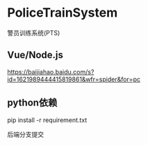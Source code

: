# PoliceTrainSystem

警员训练系统(PTS)

## Vue/Node.js

https://baijiahao.baidu.com/s?id=1621989444415819861&wfr=spider&for=pc

## python依赖

pip install -r requirement.txt

后端分支提交